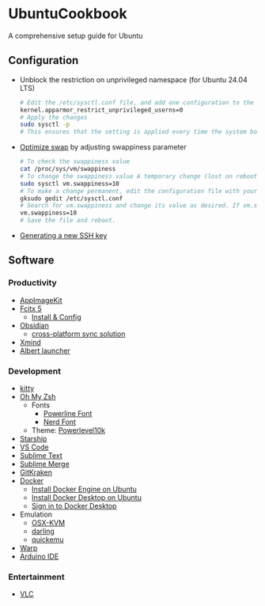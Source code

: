 # UbuntuCookbook
A comprehensive setup guide for Ubuntu

## Configuration

* Unblock the restriction on unprivileged namespace (for Ubuntu 24.04 LTS)
  ```bash
  # Edit the /etc/sysctl.conf file, and add one configuration to the end
  kernel.apparmor_restrict_unprivileged_userns=0
  # Apply the changes
  sudo sysctl -p
  # This ensures that the setting is applied every time the system boots up
  ```
* [Optimize swap](https://help.ubuntu.com/community/SwapFaq) by adjusting swappiness parameter
  ```bash
  # To check the swappiness value
  cat /proc/sys/vm/swappiness
  # To change the swappiness value A temporary change (lost on reboot) with a swappiness value of 10 can be made with
  sudo sysctl vm.swappiness=10
  # To make a change permanent, edit the configuration file with your favorite editor:
  gksudo gedit /etc/sysctl.conf
  # Search for vm.swappiness and change its value as desired. If vm.swappiness does not exist, add it to the end of the file like so:
  vm.swappiness=10
  # Save the file and reboot.
  ```
* [Generating a new SSH key](https://docs.github.com/en/authentication/connecting-to-github-with-ssh/generating-a-new-ssh-key-and-adding-it-to-the-ssh-agent)

## Software

### Productivity

* [AppImageKit](https://github.com/AppImage/AppImageKit/wiki/FUSE)
* [Fcitx 5](https://github.com/fcitx/fcitx5)
  * [Install & Config](https://medium.com/@brightoning/cozy-ubuntu-24-04-install-fcitx5-for-chinese-input-f4278b14cf6f)
* [Obsidian](https://obsidian.md/)
  * [cross-platform sync solution](https://forum.obsidian.md/t/accessing-icloud-obsidian-folder-from-ubuntu-linux/33478/2)
* [Xmind](https://xmind.app/)
* [Albert launcher](https://github.com/albertlauncher/albert)

### Development

* [kitty](https://github.com/kovidgoyal/kitty/?tab=readme-ov-file)
* [Oh My Zsh](https://github.com/ohmyzsh/ohmyzsh)
  * Fonts
    * [Powerline Font](https://github.com/powerline/fonts)
    * [Nerd Font](https://github.com/ryanoasis/nerd-fonts)
  * Theme: [Powerlevel10k](https://github.com/romkatv/powerlevel10k)
* [Starship](https://github.com/starship/starship)
* [VS Code](https://code.visualstudio.com/)
* [Sublime Text](https://www.sublimetext.com/)
* [Sublime Merge](https://www.sublimemerge.com/)
* [GitKraken](https://www.gitkraken.com/)
* [Docker](https://www.docker.com/)
  * [Install Docker Engine on Ubuntu](https://docs.docker.com/engine/install/ubuntu/)
  * [Install Docker Desktop on Ubuntu](https://docs.docker.com/desktop/install/ubuntu/)
  * [Sign in to Docker Desktop](https://docs.docker.com/desktop/get-started/#credentials-management-for-linux-users)
* Emulation
  * [OSX-KVM](https://github.com/kholia/OSX-KVM)
  * [darling](https://github.com/darlinghq/darling)
  * [quickemu](https://github.com/quickemu-project/quickemu)
* [Warp](https://www.warp.dev/)
* [Arduino IDE](https://www.arduino.cc/en/software)

### Entertainment

* [VLC](https://www.videolan.org/)
